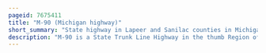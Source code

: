 ```yaml
---
pageid: 7675411
title: "M-90 (Michigan highway)"
short_summary: "State highway in Lapeer and Sanilac counties in Michigan, United States"
description: "M-90 is a State Trunk Line Highway in the thumb Region of the us State of Michigan. It runs from north Branch East to lexington on Lake Huron. The Highway is a lightly traveled Highway that runs through rural Farms. The trunkline runs mostly east–west with two short north–south segments where it turns to run concurrently with other state highways. There are two river Crossings along the Route and one Railroad Crossing."
---
```


